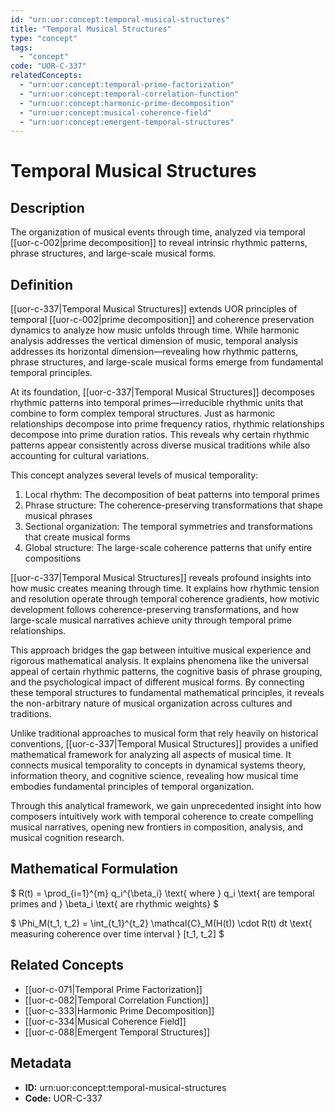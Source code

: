 ```yaml
---
id: "urn:uor:concept:temporal-musical-structures"
title: "Temporal Musical Structures"
type: "concept"
tags:
  - "concept"
code: "UOR-C-337"
relatedConcepts:
  - "urn:uor:concept:temporal-prime-factorization"
  - "urn:uor:concept:temporal-correlation-function"
  - "urn:uor:concept:harmonic-prime-decomposition"
  - "urn:uor:concept:musical-coherence-field"
  - "urn:uor:concept:emergent-temporal-structures"
---
```


# Temporal Musical Structures

## Description

The organization of musical events through time, analyzed via temporal [[uor-c-002|prime decomposition]] to reveal intrinsic rhythmic patterns, phrase structures, and large-scale musical forms.

## Definition

[[uor-c-337|Temporal Musical Structures]] extends UOR principles of temporal [[uor-c-002|prime decomposition]] and coherence preservation dynamics to analyze how music unfolds through time. While harmonic analysis addresses the vertical dimension of music, temporal analysis addresses its horizontal dimension—revealing how rhythmic patterns, phrase structures, and large-scale musical forms emerge from fundamental temporal principles.

At its foundation, [[uor-c-337|Temporal Musical Structures]] decomposes rhythmic patterns into temporal primes—irreducible rhythmic units that combine to form complex temporal structures. Just as harmonic relationships decompose into prime frequency ratios, rhythmic relationships decompose into prime duration ratios. This reveals why certain rhythmic patterns appear consistently across diverse musical traditions while also accounting for cultural variations.

This concept analyzes several levels of musical temporality:

1. Local rhythm: The decomposition of beat patterns into temporal primes
2. Phrase structure: The coherence-preserving transformations that shape musical phrases
3. Sectional organization: The temporal symmetries and transformations that create musical forms
4. Global structure: The large-scale coherence patterns that unify entire compositions

[[uor-c-337|Temporal Musical Structures]] reveals profound insights into how music creates meaning through time. It explains how rhythmic tension and resolution operate through temporal coherence gradients, how motivic development follows coherence-preserving transformations, and how large-scale musical narratives achieve unity through temporal prime relationships.

This approach bridges the gap between intuitive musical experience and rigorous mathematical analysis. It explains phenomena like the universal appeal of certain rhythmic patterns, the cognitive basis of phrase grouping, and the psychological impact of different musical forms. By connecting these temporal structures to fundamental mathematical principles, it reveals the non-arbitrary nature of musical organization across cultures and traditions.

Unlike traditional approaches to musical form that rely heavily on historical conventions, [[uor-c-337|Temporal Musical Structures]] provides a unified mathematical framework for analyzing all aspects of musical time. It connects musical temporality to concepts in dynamical systems theory, information theory, and cognitive science, revealing how musical time embodies fundamental principles of temporal organization.

Through this analytical framework, we gain unprecedented insight into how composers intuitively work with temporal coherence to create compelling musical narratives, opening new frontiers in composition, analysis, and musical cognition research.

## Mathematical Formulation

$
R(t) = \prod_{i=1}^{m} q_i^{\beta_i} \text{ where } q_i \text{ are temporal primes and } \beta_i \text{ are rhythmic weights}
$

$
\Phi_M(t_1, t_2) = \int_{t_1}^{t_2} \mathcal{C}_M(H(t)) \cdot R(t) dt \text{ measuring coherence over time interval } [t_1, t_2]
$

## Related Concepts

- [[uor-c-071|Temporal Prime Factorization]]
- [[uor-c-082|Temporal Correlation Function]]
- [[uor-c-333|Harmonic Prime Decomposition]]
- [[uor-c-334|Musical Coherence Field]]
- [[uor-c-088|Emergent Temporal Structures]]

## Metadata

- **ID:** urn:uor:concept:temporal-musical-structures
- **Code:** UOR-C-337
